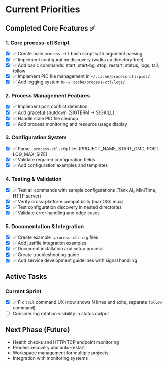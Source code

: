 # Current Priorities

## Completed Core Features ✅

### 1. Core process-ctl Script
- [x] ✅ Create main `process-ctl` bash script with argument parsing
- [x] ✅ Implement configuration discovery (walks up directory tree)
- [x] ✅ Add basic commands: start, start-bg, stop, restart, status, logs, tail, follow
- [x] ✅ Implement PID file management in `~/.cache/process-ctl/pids/`
- [x] ✅ Add logging system to `~/.cache/process-ctl/logs/`

### 2. Process Management Features
- [x] ✅ Implement port conflict detection
- [x] ✅ Add graceful shutdown (SIGTERM → SIGKILL)
- [x] ✅ Handle stale PID file cleanup
- [x] ✅ Add process monitoring and resource usage display

### 3. Configuration System
- [x] ✅ Parse `.process-ctl-cfg` files (PROJECT_NAME, START_CMD, PORT, LOG_MAX_SIZE)
- [x] ✅ Validate required configuration fields
- [x] ✅ Add configuration examples and templates

### 4. Testing & Validation
- [x] ✅ Test all commands with sample configurations (Tank AI, MiniTime, HTTP server)
- [x] ✅ Verify cross-platform compatibility (macOS/Linux)
- [x] ✅ Test configuration discovery in nested directories
- [x] ✅ Validate error handling and edge cases

### 5. Documentation & Integration
- [x] ✅ Create example `.process-ctl-cfg` files
- [x] ✅ Add justfile integration examples
- [x] ✅ Document installation and setup process
- [x] ✅ Create troubleshooting guide
- [x] ✅ Add service development guidelines with signal handling

## Active Tasks

### Current Sprint
- [x] ✅ Fix `tail` command UX (now shows N lines and exits, separate `follow` command)
- [ ] Consider log rotation visibility in status output

## Next Phase (Future)
- Health checks and HTTP/TCP endpoint monitoring
- Process recovery and auto-restart
- Workspace management for multiple projects
- Integration with monitoring systems